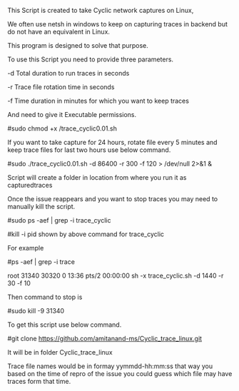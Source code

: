 This Script is created to take Cyclic network captures on Linux, 

We often use netsh in windows to keep on capturing traces in backend but do not have an equivalent in Linux. 

This program is designed to solve that purpose. 

To use this Script you need to provide three parameters. 

-d Total duration to run traces in seconds

-r Trace file rotation time in seconds

-f Time duration in minutes for which you want to keep traces

And need to give it Executable permissions.

#sudo chmod +x /trace_cyclic0.01.sh

If you want to take capture for 24 hours, rotate file every 5 minutes and keep trace files for last two hours use below command.

#sudo ./trace_cyclic0.01.sh -d 86400 -r 300 -f 120 > /dev/null 2>&1 &

Script will create a folder in location from where you run it as capturedtraces

Once the issue reappears and you want to stop traces you may need to manually kill the script.

#sudo ps -aef | grep -i trace_cyclic

#kill -i pid shown by above command for trace_cyclic



For example

#ps -aef | grep -i trace

root     31340 30320  0 13:36 pts/2    00:00:00 sh -x trace_cyclic.sh -d 1440 -r 30 -f 10

Then command to stop is 

#sudo kill -9 31340

To get this script use below command. 

 #git clone https://github.com/amitanand-ms/Cyclic_trace_linux.git
 
 It will be in folder Cyclic_trace_linux

Trace file names would be in formay yymmdd-hh:mm:ss that way you based on the time of repro of the issue you could guess which file may have traces form that time. 
